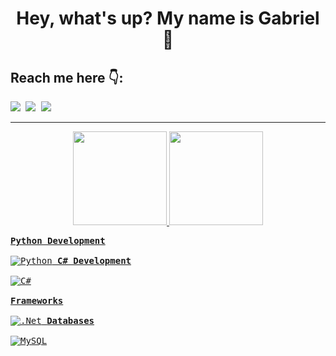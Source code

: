 <h1 align="center">Hey, what's up? My name is Gabriel 👋</h1>

## Reach me here :point_down::
<div>
  <kbd><a href="https://www.linkedin.com/in/gabriel-oliveira-833518212/" target="_blank"><img src ="https://img.shields.io/badge/LinkedIn-0077B5?style=for-the-badge&logo=linkedin&logoColor=white" target="_blank"></a>
  <a href="https://mail.google.com/mail/u/0/#search/gabrieloliveira.gos04@gmail.com" target="_blank"><img src ="https://img.shields.io/badge/Gmail-D14836?style=for-the-badge&logo=gmail&logoColor=white" target="_blank"></a>
  <a href="https://steamcommunity.com/id/gaos-oliva/" target="_blank"><img src="https://img.shields.io/badge/steam-%23000000.svg?style=for-the-badge&logo=steam&logoColor=white" target="_blank"></a></kbd>
</div>

<hr>

<div align="center">
  <a href="https://github.com/GaOS-Oliveira">
  <img height="150em" src="https://github-readme-stats.vercel.app/api?username=GaOS-Oliveira&show_icons=true&theme=radical&include_all_commits=true&count_private=true"/>
  <img height="150em" src="https://github-readme-stats.vercel.app/api/top-langs/?username=GaOs-Oliveira&layout=compact&langs_count=16&theme=radical"/>
</div>

<kbd align="center">**Python Development**
<br><br>
![Python](https://img.shields.io/badge/python-14354C?style=for-the-badge&logo=python&logoColor=white)
</kbd>
<kbd align="center">**C# Development**
<br><br>
![C#](https://img.shields.io/badge/c%23-%23239120.svg?style=for-the-badge&logo=c-sharp&logoColor=white)
<br><br>
<kbd align="center">**Frameworks**
<br><br>
![.Net](https://img.shields.io/badge/.NET-5C2D91?style=for-the-badge&logo=.net&logoColor=white)
</kbd>
</kbd>
<kbd align="center">**Databases**
<br><br>
![MySQL](https://img.shields.io/badge/mysql-%2300f.svg?style=for-the-badge&logo=mysql&logoColor=white)
</kbd>

<!--
https://github.com/Ileriayo/markdown-badges
-->

<!-- Python Development

<kbd align="center">**Frameworks**
<br><br>
![PyTorch](https://img.shields.io/badge/PyTorch-%23EE4C2C.svg?style=for-the-badge&logo=PyTorch&logoColor=white)
![Keras](https://img.shields.io/badge/Keras-%23D00000.svg?style=for-the-badge&logo=Keras&logoColor=white)
![NumPy](https://img.shields.io/badge/numpy-%23013243.svg?style=for-the-badge&logo=numpy&logoColor=white)
<br>
![Pandas](https://img.shields.io/badge/pandas-%23150458.svg?style=for-the-badge&logo=pandas&logoColor=white)
![scikit-learn](https://img.shields.io/badge/scikit--learn-%23F7931E.svg?style=for-the-badge&logo=scikit-learn&logoColor=white)
![SciPy](https://img.shields.io/badge/SciPy-%230C55A5.svg?style=for-the-badge&logo=scipy&logoColor=%white) 
</kbd>

-->

<!-- Game/Simulation Development

<kbd align="center">**Game/Simulation Development**
<br><br>
![Unity](https://img.shields.io/badge/unity-%23000000.svg?style=for-the-badge&logo=unity&logoColor=white)<br>**(Unity Programming made with C#)**
</kbd>

-->
  
<!-- Art Tools

<kbd align="center">**Art Tools**
<br><br>
![Blender](https://img.shields.io/badge/blender-%23F5792A.svg?style=for-the-badge&logo=blender&logoColor=white)
![Aseprite](https://img.shields.io/badge/Aseprite-FFFFFF?style=for-the-badge&logo=Aseprite&logoColor=#7D929E)
<br>
![Adobe Photoshop](https://img.shields.io/badge/adobe%20photoshop-%2331A8FF.svg?style=for-the-badge&logo=adobe%20photoshop&logoColor=white)  
</kbd>

-->
